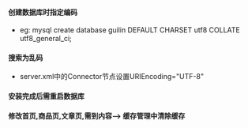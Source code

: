 #### 创建数据库时指定编码

* eg: mysql create database guilin DEFAULT CHARSET utf8 COLLATE utf8_general_ci;

#### 搜索为乱码

* server.xml中的Connector节点设置URIEncoding="UTF-8"

#### 安装完成后需重启数据库

#### 修改首页,商品页,文章页,需到内容--> 缓存管理中清除缓存
